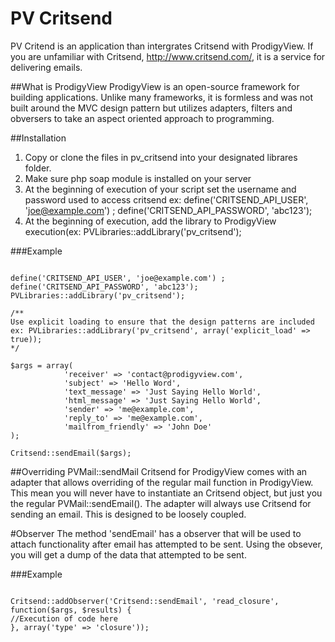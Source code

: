 PV Critsend
==============

PV Critend is an application than intergrates Critsend with ProdigyView. If you are unfamiliar with Critsend, http://www.critsend.com/, it is a service for delivering emails.

##What is ProdigyView
ProdigyView is an open-source framework for building applications. Unlike many frameworks, it is formless and was not built around the MVC design pattern but utilizes adapters, filters and obversers to take an aspect oriented approach to programming.

##Installation
1. Copy or clone the files in pv_critsend into your designated librares folder.
2. Make sure php soap module is installed on your server
3. At the beginning of execution of your script set the username and password used to access critsend ex: define('CRITSEND_API_USER', 'joe@example.com') ; define('CRITSEND_API_PASSWORD', 'abc123');
4. At the beginning of execution, add the library to ProdigyView execution(ex: PVLibraries::addLibrary('pv_critsend');

###Example
<pre><code>
define('CRITSEND_API_USER', 'joe@example.com') ;
define('CRITSEND_API_PASSWORD', 'abc123');
PVLibraries::addLibrary('pv_critsend');

/**
Use explicit loading to ensure that the design patterns are included
ex: PVLibraries::addLibrary('pv_critsend', array('explicit_load' => true));
*/

$args = array(
			'receiver' => 'contact@prodigyview.com',
			'subject' => 'Hello Word',
			'text_message' => 'Just Saying Hello World',
			'html_message' => 'Just Saying Hello World',
			'sender' => 'me@example.com',
			'reply_to' => 'me@example.com',
			'mailfrom_friendly' => 'John Doe'
);

Critsend::sendEmail($args);
</code></pre>

##Overriding PVMail::sendMail
Critsend for ProdigyView comes with an adapter that allows overriding of the regular mail function in ProdigyView. This mean you will never have to instantiate an Critsend object, but just you the regular PVMail::sendEmail(). The adapter will always use Critsend for sending an email. This is designed to be loosely coupled.

#Observer
The method 'sendEmail' has a observer that will be used to attach functionality after email has attempted to be sent. Using the obsever, you will get a dump of the data that attempted to be sent.

###Example

<pre><code>
Critsend::addObserver('Critsend::sendEmail', 'read_closure', function($args, $results) {
//Execution of code here
}, array('type' => 'closure'));